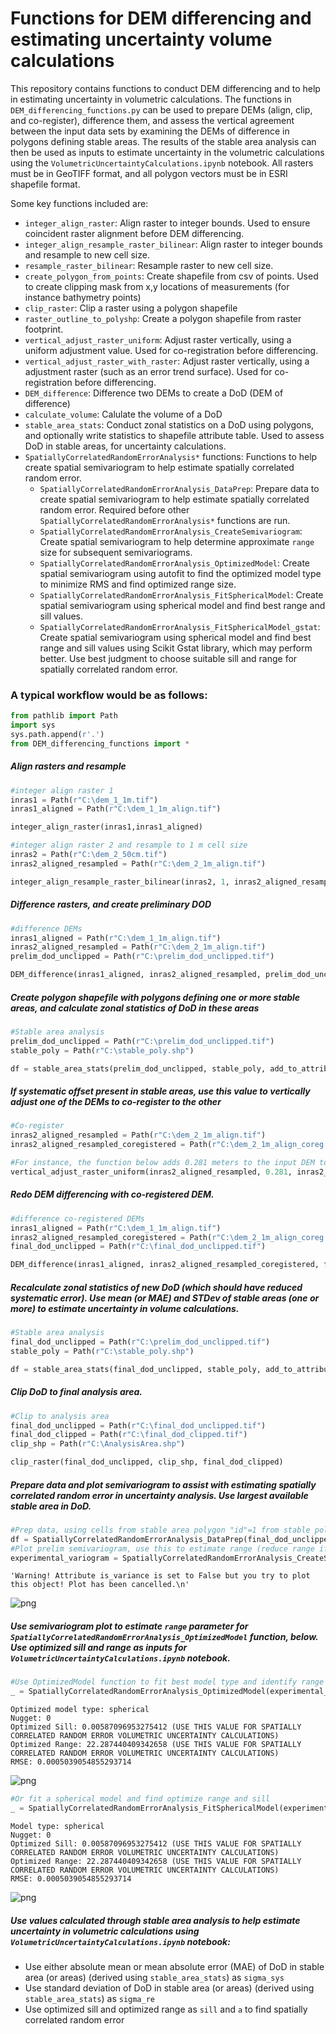 # Functions for DEM differencing and estimating uncertainty volume calculations 

This repository contains functions to conduct DEM differencing and to help in estimating uncertainty in volumetric calculations.  The functions in `DEM_differencing_functions.py` can be used to prepare DEMs (align, clip, and co-register), difference them, and assess the vertical agreement between the input data sets by examining the DEMs of difference in polygons defining stable areas.  The results of the stable area analysis can then be used as inputs to estimate uncertainty in the volumetric calculations using the `VolumetricUncertaintyCalculations.ipynb` notebook. All rasters must be in GeoTIFF format, and all polygon vectors must be in ESRI shapefile format.

Some key functions included are:
- `integer_align_raster`: Align raster to integer bounds. Used to ensure coincident raster alignment before DEM differencing.
- `integer_align_resample_raster_bilinear`: Align raster to integer bounds and resample to new cell size. 
- `resample_raster_bilinear`: Resample raster to new cell size.
- `create_polygon_from_points`: Create shapefile from csv of points.  Used to create clipping mask from x,y locations of measurements (for instance bathymetry points)
- `clip_raster`: Clip a raster using a polygon shapefile
- `raster_outline_to_polyshp`: Create a polygon shapefile from raster footprint.
- `vertical_adjust_raster_uniform`: Adjust raster vertically, using a uniform adjustment value. Used for co-registration before differencing.
- `vertical_adjust_raster_with_raster`: Adjust raster vertically, using a adjustment raster (such as an error trend surface). Used for co-registration before differencing.
- `DEM_difference`: Difference two DEMs to create a DoD (DEM of difference)
- `calculate_volume`: Calulate the volume of a DoD
- `stable_area_stats`: Conduct zonal statistics on a DoD using polygons, and optionally write statistics to shapefile attribute table. Used to assess DoD in stable areas, for uncertainty calculations.
- `SpatiallyCorrelatedRandomErrorAnalysis*` functions:  Functions to help create spatial semivariogram to help estimate spatially correlated random error.
    - `SpatiallyCorrelatedRandomErrorAnalysis_DataPrep`: Prepare data to create spatial semivariogram to help estimate spatially correlated random error.  Required before other `SpatiallyCorrelatedRandomErrorAnalysis*` functions are run.
    - `SpatiallyCorrelatedRandomErrorAnalysis_CreateSemivariogram`: Create spatial semivariogram to help determine approximate `range` size for subsequent semivariograms.
    - `SpatiallyCorrelatedRandomErrorAnalysis_OptimizedModel`: Create spatial semivariogram using autofit to find the optimized model type to minimize RMS and find optimized range size.
    - `SpatiallyCorrelatedRandomErrorAnalysis_FitSphericalModel`: Create spatial semivariogram using spherical model and find best range and sill values.
    - `SpatiallyCorrelatedRandomErrorAnalysis_FitSphericalModel_gstat`: Create spatial semivariogram using spherical model and find best range and sill values using Scikit Gstat library, which may perform better. Use best judgment to choose suitable sill and range for spatially correlated random error.


### A typical workflow would be as follows: 


```python
from pathlib import Path
import sys
sys.path.append(r'.')
from DEM_differencing_functions import *
```

##### Align rasters and resample 


```python
#integer align raster 1
inras1 = Path(r"C:\dem_1_1m.tif")
inras1_aligned = Path(r"C:\dem_1_1m_align.tif")

integer_align_raster(inras1,inras1_aligned)

#integer align raster 2 and resample to 1 m cell size
inras2 = Path(r"C:\dem_2_50cm.tif")
inras2_aligned_resampled = Path(r"C:\dem_2_1m_align.tif")

integer_align_resample_raster_bilinear(inras2, 1, inras2_aligned_resampled)
```

##### Difference rasters, and create preliminary DOD


```python
#difference DEMs
inras1_aligned = Path(r"C:\dem_1_1m_align.tif")
inras2_aligned_resampled = Path(r"C:\dem_2_1m_align.tif")
prelim_dod_unclipped = Path(r"C:\prelim_dod_unclipped.tif")

DEM_difference(inras1_aligned, inras2_aligned_resampled, prelim_dod_unclipped)
```

##### Create polygon shapefile with polygons defining one or more stable areas, and calculate zonal statistics of DoD in these areas


```python
#Stable area analysis
prelim_dod_unclipped = Path(r"C:\prelim_dod_unclipped.tif")
stable_poly = Path(r"C:\stable_poly.shp")

df = stable_area_stats(prelim_dod_unclipped, stable_poly, add_to_attribute_table=False)
```

##### If systematic offset present in stable areas, use this value to vertically adjust one of the DEMs to co-register to the other


```python
#Co-register
inras2_aligned_resampled = Path(r"C:\dem_2_1m_align.tif")
inras2_aligned_resampled_coregistered = Path(r"C:\dem_2_1m_align_coreg.tif")

#For instance, the function below adds 0.281 meters to the input DEM to vertically adjust it upward.
vertical_adjust_raster_uniform(inras2_aligned_resampled, 0.281, inras2_aligned_resampled_coregistered)
```

##### Redo DEM differencing with co-registered DEM.


```python
#difference co-registered DEMs
inras1_aligned = Path(r"C:\dem_1_1m_align.tif")
inras2_aligned_resampled_coregistered = Path(r"C:\dem_2_1m_align_coreg.tif")
final_dod_unclipped = Path(r"C:\final_dod_unclipped.tif")

DEM_difference(inras1_aligned, inras2_aligned_resampled_coregistered, final_dod_unclipped)
```

##### Recalculate zonal statistics of new DoD (which should have reduced systematic error).  Use mean (or MAE) and STDev of stable areas (one or more) to estimate uncertainty in volume calculations.


```python
#Stable area analysis
final_dod_unclipped = Path(r"C:\prelim_dod_unclipped.tif")
stable_poly = Path(r"C:\stable_poly.shp")

df = stable_area_stats(final_dod_unclipped, stable_poly, add_to_attribute_table=False)
```

##### Clip DoD to final analysis area.


```python
#Clip to analysis area
final_dod_unclipped = Path(r"C:\final_dod_unclipped.tif")
final_dod_clipped = Path(r"C:\final_dod_clipped.tif")
clip_shp = Path(r"C:\AnalysisArea.shp")

clip_raster(final_dod_unclipped, clip_shp, final_dod_clipped)
```

##### Prepare data and plot semivariogram to assist with estimating spatially correlated random error in uncertainty analysis.  Use largest available stable area in DoD.


```python
#Prep data, using cells from stable area polygon "id"=1 from stable polygon shapefile
df = SpatiallyCorrelatedRandomErrorAnalysis_DataPrep(final_dod_unclipped, stable_poly, poly_id_field='id', poly_id=1)
#Plot prelim semivariogram, use this to estimate range (reduce range if needed for plotting)
experimental_variogram = SpatiallyCorrelatedRandomErrorAnalysis_CreateSemivariogram(df,1, max_range=80)
```

    'Warning! Attribute is_variance is set to False but you try to plot this object! Plot has been cancelled.\n'
    


    
![png](README_files/README_19_1.png)
    


##### Use semivariogram plot to estimate `range` parameter for `SpatiallyCorrelatedRandomErrorAnalysis_OptimizedModel` function, below. Use optimized sill and range as inputs for `VolumetricUncertaintyCalculations.ipynb` notebook.


```python
#Use OptimizedModel function to fit best model type and identify range and sill
_ = SpatiallyCorrelatedRandomErrorAnalysis_OptimizedModel(experimental_variogram)
```

    
    
    Optimized model type: spherical
    Nugget: 0
    Optimized Sill: 0.00587096953275412 (USE THIS VALUE FOR SPATIALLY CORRELATED RANDOM ERROR VOLUMETRIC UNCERTAINTY CALCULATIONS)
    Optimized Range: 22.287440409342658 (USE THIS VALUE FOR SPATIALLY CORRELATED RANDOM ERROR VOLUMETRIC UNCERTAINTY CALCULATIONS)
    RMSE: 0.0005039054855293714
    


    
![png](README_files/README_21_1.png)
    



```python
#Or fit a spherical model and find optimize range and sill
_ = SpatiallyCorrelatedRandomErrorAnalysis_FitSphericalModel(experimental_variogram, nugget=0)
```

    
    
    Model type: spherical
    Nugget: 0
    Optimized Sill: 0.00587096953275412 (USE THIS VALUE FOR SPATIALLY CORRELATED RANDOM ERROR VOLUMETRIC UNCERTAINTY CALCULATIONS)
    Optimized Range: 22.287440409342658 (USE THIS VALUE FOR SPATIALLY CORRELATED RANDOM ERROR VOLUMETRIC UNCERTAINTY CALCULATIONS)
    RMSE: 0.0005039054855293714
    


    
![png](README_files/README_22_1.png)
    


##### Use values calculated through stable area analysis to help estimate uncertainty in volumetric calculations using `VolumetricUncertaintyCalculations.ipynb` notebook:

- Use either absolute mean or mean absolute error (MAE) of DoD in stable area (or areas) (derived using `stable_area_stats`) as `sigma_sys`
- Use standard deviation of DoD in stable area (or areas) (derived using `stable_area_stats`) as `sigma_re`
- Use optimized sill and optimized range as `sill` and `a` to find spatially correlated random error


```python

```
